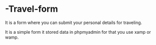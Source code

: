 # -Travel-form
It is a form where you can submit your personal details for traveling.

It is a simple form it stored data in phpmyadmin for that you use xamp or wamp.
